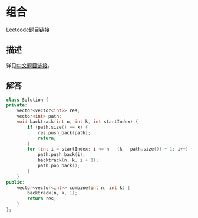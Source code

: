 # 组合

[Leetcode题目链接](https://leetcode.com/problems/combinations/description/)

## 描述

详见[中文题目链接](https://leetcode.cn/problems/combinations/)。

## 解答

```C++
class Solution {
private:
    vector<vector<int>> res;
    vector<int> path;
    void backtrack(int n, int k, int startIndex) {
        if (path.size() == k) {
            res.push_back(path);
            return;
        }
        for (int i = startIndex; i <= n - (k - path.size()) + 1; i++) {
            path.push_back(i);
            backtrack(n, k, i + 1);
            path.pop_back();
        }
    }
public:
    vector<vector<int>> combine(int n, int k) {
        backtrack(n, k, 1);
        return res;
    }
};
```
